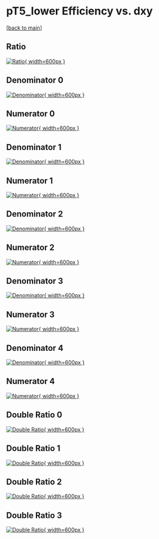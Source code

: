 # pT5_lower Efficiency vs. dxy

[[back to main](./)]



## Ratio

[![Ratio](../mtv/var/pT5_lower_loweta_13_0_eff_dxy.png){ width=600px }](../mtv/var/pT5_lower_loweta_13_0_eff_dxy.pdf)

## Denominator 0

[![Denominator](../mtv/den/pT5_lower_loweta_13_0_eff_dxy_den0.png){ width=600px }](../mtv/den/pT5_lower_loweta_13_0_eff_dxy_den0.pdf)

## Numerator 0

[![Numerator](../mtv/num/pT5_lower_loweta_13_0_eff_dxy_num0.png){ width=600px }](../mtv/num/pT5_lower_loweta_13_0_eff_dxy_num0.pdf)

## Denominator 1

[![Denominator](../mtv/den/pT5_lower_loweta_13_0_eff_dxy_den1.png){ width=600px }](../mtv/den/pT5_lower_loweta_13_0_eff_dxy_den1.pdf)

## Numerator 1

[![Numerator](../mtv/num/pT5_lower_loweta_13_0_eff_dxy_num1.png){ width=600px }](../mtv/num/pT5_lower_loweta_13_0_eff_dxy_num1.pdf)

## Denominator 2

[![Denominator](../mtv/den/pT5_lower_loweta_13_0_eff_dxy_den2.png){ width=600px }](../mtv/den/pT5_lower_loweta_13_0_eff_dxy_den2.pdf)

## Numerator 2

[![Numerator](../mtv/num/pT5_lower_loweta_13_0_eff_dxy_num2.png){ width=600px }](../mtv/num/pT5_lower_loweta_13_0_eff_dxy_num2.pdf)

## Denominator 3

[![Denominator](../mtv/den/pT5_lower_loweta_13_0_eff_dxy_den3.png){ width=600px }](../mtv/den/pT5_lower_loweta_13_0_eff_dxy_den3.pdf)

## Numerator 3

[![Numerator](../mtv/num/pT5_lower_loweta_13_0_eff_dxy_num3.png){ width=600px }](../mtv/num/pT5_lower_loweta_13_0_eff_dxy_num3.pdf)

## Denominator 4

[![Denominator](../mtv/den/pT5_lower_loweta_13_0_eff_dxy_den4.png){ width=600px }](../mtv/den/pT5_lower_loweta_13_0_eff_dxy_den4.pdf)

## Numerator 4

[![Numerator](../mtv/num/pT5_lower_loweta_13_0_eff_dxy_num4.png){ width=600px }](../mtv/num/pT5_lower_loweta_13_0_eff_dxy_num4.pdf)

## Double Ratio 0

[![Double Ratio](../mtv/ratio/pT5_lower_loweta_13_0_eff_dxy_ratio0.png){ width=600px }](../mtv/ratio/pT5_lower_loweta_13_0_eff_dxy_ratio0.pdf)

## Double Ratio 1

[![Double Ratio](../mtv/ratio/pT5_lower_loweta_13_0_eff_dxy_ratio1.png){ width=600px }](../mtv/ratio/pT5_lower_loweta_13_0_eff_dxy_ratio1.pdf)

## Double Ratio 2

[![Double Ratio](../mtv/ratio/pT5_lower_loweta_13_0_eff_dxy_ratio2.png){ width=600px }](../mtv/ratio/pT5_lower_loweta_13_0_eff_dxy_ratio2.pdf)

## Double Ratio 3

[![Double Ratio](../mtv/ratio/pT5_lower_loweta_13_0_eff_dxy_ratio3.png){ width=600px }](../mtv/ratio/pT5_lower_loweta_13_0_eff_dxy_ratio3.pdf)

